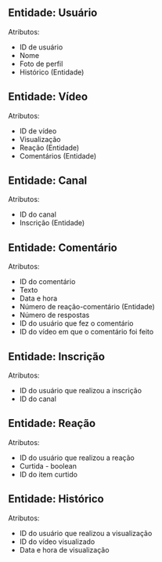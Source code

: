 ## Entidade: Usuário
Atributos:
- ID de usuário
- Nome
- Foto de perfil
- Histórico (Entidade)

## Entidade: Vídeo
Atributos:
- ID de vídeo
- Visualização
- Reação (Entidade)
- Comentários (Entidade)

## Entidade: Canal
Atributos:
- ID do canal
- Inscrição (Entidade) 

## Entidade: Comentário
Atributos:
- ID do comentário
- Texto 
- Data e hora 
- Número de reação-comentário (Entidade)
- Número de respostas
- ID do usuário que fez o comentário
- ID do vídeo em que o comentário foi feito

## Entidade: Inscrição
Atributos:
- ID do usuário que realizou a inscrição
- ID do canal

## Entidade: Reação
Atributos:
- ID do usuário que realizou a reação
- Curtida - boolean
- ID do item curtido

## Entidade: Histórico
Atributos:
- ID do usuário que realizou a visualização
- ID do vídeo visualizado
- Data e hora de visualização
